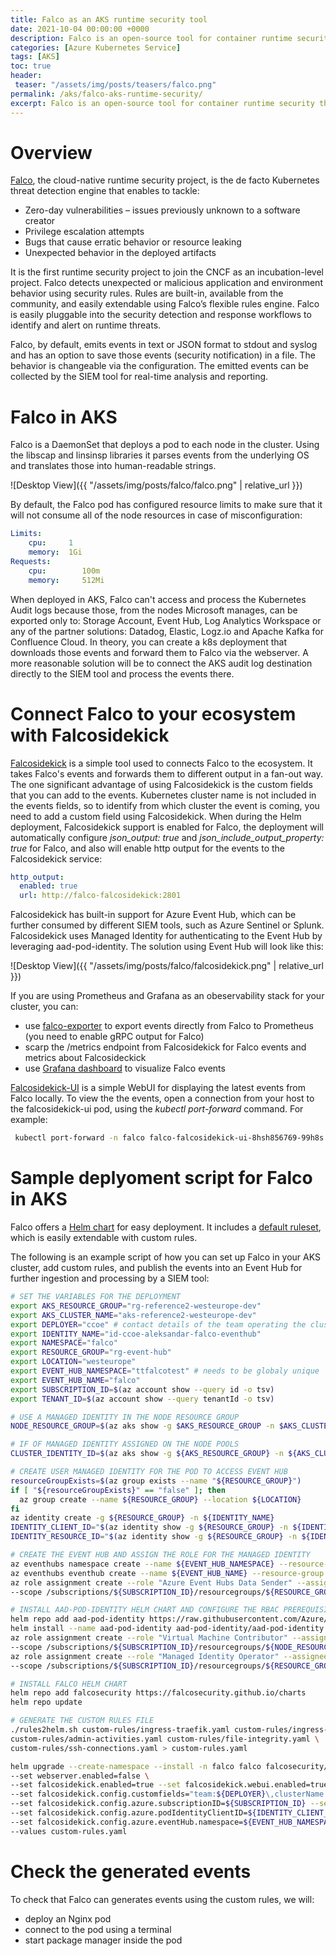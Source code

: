 ```yaml
---
title: Falco as an AKS runtime security tool
date: 2021-10-04 00:00:00 +0000
description: Falco is an open-source tool for container runtime security that can help you secure AKS from zero-day vulnerabilities and unexpected behaviors inside containers and in the host OS. Using Flacosidekick, you can add custom fields to the generated events and forward those to your ecosystem of observability and SIEM tools.
categories: [Azure Kubernetes Service]
tags: [AKS]
toc: true 
header:
 teaser: "/assets/img/posts/teasers/falco.png"
permalink: /aks/falco-aks-runtime-security/
excerpt: Falco is an open-source tool for container runtime security that can help you secure AKS from zero-day vulnerabilities and unexpected behaviors inside containers and in the host OS. Using Flacosidekick, you can add custom fields to the generated events and forward those to your ecosystem of observability and SIEM tools. 
---
```


# Overview

[Falco](https://falco.org), the cloud-native runtime security project, is the de facto Kubernetes threat detection engine that enables to tackle:

* Zero-day vulnerabilities – issues previously unknown to a software creator
* Privilege escalation attempts
* Bugs that cause erratic behavior or resource leaking
* Unexpected behavior in the deployed artifacts

It is the first runtime security project to join the CNCF as an incubation-level project.  Falco detects unexpected or malicious application and environment behavior using security rules. Rules are built-in, available from the community, and easily extendable using Falco’s flexible rules engine. Falco is easily pluggable into the security detection and response workflows to identify and alert on runtime threats.

Falco, by default, emits events in text or JSON format to stdout and syslog and has an option to save those events (security notification) in a file.  The behavior is changeable via the configuration. The emitted events can be collected by the SIEM tool for real-time analysis and reporting. 

# Falco in AKS

Falco is a DaemonSet that deploys a pod to each node in the cluster. Using the libscap and linsinsp libraries it parses events from the underlying OS and translates those into human-readable strings. 

![Desktop View]({{ "/assets/img/posts/falco/falco.png" | relative_url }})

By default, the Falco pod has configured resource limits to make sure that it will not consume all of the node resources in case of misconfiguration:

```yaml
Limits:
    cpu:     1
    memory:  1Gi
Requests:
    cpu:        100m
    memory:     512Mi
```

When deployed in AKS, Falco can't access and process the Kubernetes Audit logs because those, from the nodes Microsoft manages, can be exported only to: Storage Account, Event Hub, Log Analytics Workspace or any of the partner solutions: Datadog, Elastic, Logz.io and Apache Kafka for Confluence Cloud. In theory, you can create a k8s deployment that downloads those events and forward them to Falco via the webserver. A more reasonable solution will be to connect the AKS audit log destination directly to the SIEM tool and process the events there.

# Connect Falco to your ecosystem with Falcosidekick

[Falcosidekick](https://github.com/falcosecurity/falcosidekick) is a simple tool used to connects Falco to the ecosystem. It takes Falco's events and forwards them to different output in a fan-out way. The one significant advantage of using Falcosidekick is the custom fields that you can add to the events. Kubernetes cluster name is not included in the events fields, so to identify from which cluster the event is coming, you need to add a custom field using Falcosidekick. 
When during the Helm deployment, Falcosidekick support is enabled for Falco, the deployment will automatically configure _json_output: true_ and _json_include_output_property: true_ for Falco, and also will enable http output for the events to the Falcosidekick service:

```yaml
http_output:
  enabled: true
  url: http://falco-falcosidekick:2801
```

Falcosidekick has built-in support for Azure Event Hub, which can be further consumed by different SIEM tools, such as Azure Sentinel or Splunk. Falcosidekick uses Managed Identity for authenticating to the Event Hub by leveraging aad-pod-identity. The solution using Event Hub will look like this:

![Desktop View]({{ "/assets/img/posts/falco/falcosidekick.png" | relative_url }})

If you are using Prometheus and Grafana as an obeservability stack for your cluster, you can: 

* use [falco-exporter](https://github.com/falcosecurity/falco-exporter) to export events directly from Falco to Prometheus (you need to enable gRPC output for Falco)
* scarp the /metrics endpoint from Falcosidekick for Falco events and metrics about Falcosideckick
* use [Grafana dashboard](https://grafana.com/grafana/dashboards/11914) to visualize Falco events

[Falcosidekick-UI](https://github.com/falcosecurity/falcosidekick-ui) is a simple WebUI for displaying the latest events from Falco locally. To view the the events, open a connection from your host to the falcosidekick-ui pod, using the _kubectl port-forward_ command. For example:

```bash
 kubectl port-forward -n falco falco-falcosidekick-ui-8hsh856769-99h8s 2802:2802
```

# Sample deplyoment script for Falco in AKS

Falco offers a [Helm chart](https://github.com/falcosecurity/charts/tree/master/falco) for easy deployment. It includes a [default ruleset](https://github.com/falcosecurity/charts/tree/master/falco/rules), which is easily extendable with custom rules. 

The following is an example script of how you can set up Falco in your AKS cluster, add custom rules, and publish the events into an Event Hub for further ingestion and processing by a SIEM tool:

```bash
# SET THE VARIABLES FOR THE DEPLOYMENT
export AKS_RESOURCE_GROUP="rg-reference2-westeurope-dev"
export AKS_CLUSTER_NAME="aks-reference2-westeurope-dev"
export DEPLOYER="ccoe" # contact details of the team operating the cluster
export IDENTITY_NAME="id-ccoe-aleksandar-falco-eventhub"
export NAMESPACE="falco"
export RESOURCE_GROUP="rg-event-hub"
export LOCATION="westeurope"
export EVENT_HUB_NAMESPACE="ttfalcotest" # needs to be globaly unique
export EVENT_HUB_NAME="falco"
export SUBSCRIPTION_ID=$(az account show --query id -o tsv)
export TENANT_ID=$(az account show --query tenantId -o tsv)

# USE A MANAGED IDENTITY IN THE NODE RESOURCE GROUP
NODE_RESOURCE_GROUP=$(az aks show -g $AKS_RESOURCE_GROUP -n $AKS_CLUSTER_NAME --query nodeResourceGroup -o tsv --only-show-errors)

# IF OF MANAGED IDENTITY ASSIGNED ON THE NODE POOLS
CLUSTER_IDENTITY_ID=$(az aks show -g ${AKS_RESOURCE_GROUP} -n ${AKS_CLUSTER_NAME} --query identityProfile.kubeletidentity.clientId -o tsv)

# CREATE USER MANAGED IDENTITY FOR THE POD TO ACCESS EVENT HUB
resourceGroupExists=$(az group exists --name "${RESOURCE_GROUP}")
if [ "${resourceGroupExists}" == "false" ]; then 
  az group create --name ${RESOURCE_GROUP} --location ${LOCATION}
fi
az identity create -g ${RESOURCE_GROUP} -n ${IDENTITY_NAME}
IDENTITY_CLIENT_ID="$(az identity show -g ${RESOURCE_GROUP} -n ${IDENTITY_NAME} --query clientId -otsv)"
IDENTITY_RESOURCE_ID="$(az identity show -g ${RESOURCE_GROUP} -n ${IDENTITY_NAME} --query id -otsv)"

# CREATE THE EVENT HUB AND ASSIGN THE ROLE FOR THE MANAGED IDENTITY
az eventhubs namespace create --name ${EVENT_HUB_NAMESPACE} --resource-group ${RESOURCE_GROUP} -l ${LOCATION}
az eventhubs eventhub create --name ${EVENT_HUB_NAME} --resource-group ${RESOURCE_GROUP} --namespace-name ${EVENT_HUB_NAMESPACE}
az role assignment create --role "Azure Event Hubs Data Sender" --assignee $IDENTITY_CLIENT_ID \
--scope /subscriptions/${SUBSCRIPTION_ID}/resourcegroups/${RESOURCE_GROUP}/providers/Microsoft.EventHub/namespaces/${EVENT_HUB_NAMESPACE}/eventhubs/${EVENT_HUB_NAME}

# INSTALL AAD-POD-IDENTITY HELM CHART AND CONFIGURE THE RBAC PREREQUISITES
helm repo add aad-pod-identity https://raw.githubusercontent.com/Azure/aad-pod-identity/master/charts
helm install --name aad-pod-identity aad-pod-identity/aad-pod-identity
az role assignment create --role "Virtual Machine Contributor" --assignee ${CLUSTER_IDENTITY_ID} \
--scope /subscriptions/${SUBSCRIPTION_ID}/resourcegroups/${NODE_RESOURCE_GROUP}
az role assignment create --role "Managed Identity Operator" --assignee ${CLUSTER_IDENTITY_ID} \
--scope /subscriptions/${SUBSCRIPTION_ID}/resourcegroups/${RESOURCE_GROUP}/providers/Microsoft.ManagedIdentity/userAssignedIdentities/${IDENTITY_NAME}

# INSTALL FALCO HELM CHART
helm repo add falcosecurity https://falcosecurity.github.io/charts
helm repo update

# GENERATE THE CUSTOM RULES FILE
./rules2helm.sh custom-rules/ingress-traefik.yaml custom-rules/ingress-nginx.yaml \
custom-rules/admin-activities.yaml custom-rules/file-integrity.yaml \
custom-rules/ssh-connections.yaml > custom-rules.yaml

helm upgrade --create-namespace --install -n falco falco falcosecurity/falco  \
--set webserver.enabled=false \
--set falcosidekick.enabled=true --set falcosidekick.webui.enabled=true \
--set falcosidekick.config.customfields="team:${DEPLOYER}\,clusterName:${AKS_CLUSTER_NAME}" \
--set falcosidekick.config.azure.subscriptionID=${SUBSCRIPTION_ID} --set falcosidekick.config.azure.resourceGroupName=${RESOURCE_GROUP} \
--set falcosidekick.config.azure.podIdentityClientID=${IDENTITY_CLIENT_ID} --set falcosidekick.config.azure.podIdentityName=${IDENTITY_NAME} \
--set falcosidekick.config.azure.eventHub.namespace=${EVENT_HUB_NAMESPACE} --set falcosidekick.config.azure.eventHub.name=${EVENT_HUB_NAME} \
--values custom-rules.yaml
```

# Check the generated events

To check that Falco can generates events using the custom rules, we will:
* deploy an Nginx pod 
* connect to the pod using a terminal
* start package manager inside the pod


